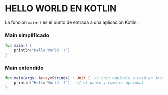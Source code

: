 
# HELLO WORLD EN KOTLIN

La función `main()` es el punto de entrada a una aplicación Kotlin.

### Main simplificado

```kotlin
fun main() {
    println("Hello World !!")
}
```

### Main extendido

```kotlin
fun main(args: Array<String>) : Unit {  // Unit equivale a void en Java, siendo omitible  
    println("Hello World !!")   // el punto y coma es opcional
}
```
